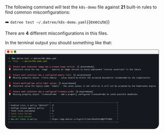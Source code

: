 
The following command will test the `k8s-demo` file against **21** built-in rules to find common misconfigurations:

➡️ `datree test ~/.datree/k8s-demo.yaml`{{execute}}

There are **4** different misconfigurations in this files.  

In the terminal output you should something like that:

![demo output](./assets/demo-output.png)
